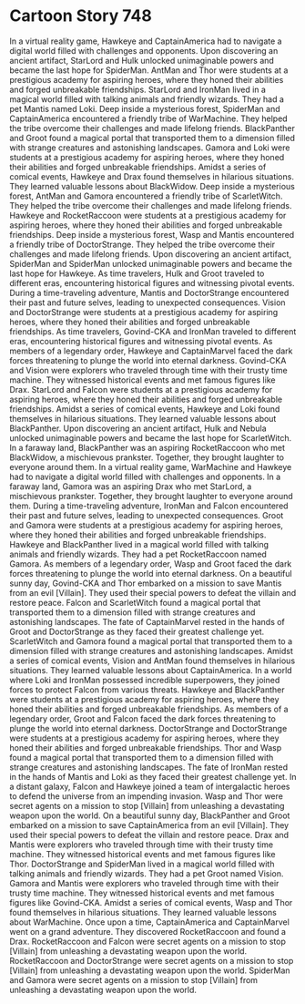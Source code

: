 # Cartoon Story 748

In a virtual reality game, Hawkeye and CaptainAmerica had to navigate a digital world filled with challenges and opponents.
Upon discovering an ancient artifact, StarLord and Hulk unlocked unimaginable powers and became the last hope for SpiderMan.
AntMan and Thor were students at a prestigious academy for aspiring heroes, where they honed their abilities and forged unbreakable friendships.
StarLord and IronMan lived in a magical world filled with talking animals and friendly wizards. They had a pet Mantis named Loki.
Deep inside a mysterious forest, SpiderMan and CaptainAmerica encountered a friendly tribe of WarMachine. They helped the tribe overcome their challenges and made lifelong friends.
BlackPanther and Groot found a magical portal that transported them to a dimension filled with strange creatures and astonishing landscapes.
Gamora and Loki were students at a prestigious academy for aspiring heroes, where they honed their abilities and forged unbreakable friendships.
Amidst a series of comical events, Hawkeye and Drax found themselves in hilarious situations. They learned valuable lessons about BlackWidow.
Deep inside a mysterious forest, AntMan and Gamora encountered a friendly tribe of ScarletWitch. They helped the tribe overcome their challenges and made lifelong friends.
Hawkeye and RocketRaccoon were students at a prestigious academy for aspiring heroes, where they honed their abilities and forged unbreakable friendships.
Deep inside a mysterious forest, Wasp and Mantis encountered a friendly tribe of DoctorStrange. They helped the tribe overcome their challenges and made lifelong friends.
Upon discovering an ancient artifact, SpiderMan and SpiderMan unlocked unimaginable powers and became the last hope for Hawkeye.
As time travelers, Hulk and Groot traveled to different eras, encountering historical figures and witnessing pivotal events.
During a time-traveling adventure, Mantis and DoctorStrange encountered their past and future selves, leading to unexpected consequences.
Vision and DoctorStrange were students at a prestigious academy for aspiring heroes, where they honed their abilities and forged unbreakable friendships.
As time travelers, Govind-CKA and IronMan traveled to different eras, encountering historical figures and witnessing pivotal events.
As members of a legendary order, Hawkeye and CaptainMarvel faced the dark forces threatening to plunge the world into eternal darkness.
Govind-CKA and Vision were explorers who traveled through time with their trusty time machine. They witnessed historical events and met famous figures like Drax.
StarLord and Falcon were students at a prestigious academy for aspiring heroes, where they honed their abilities and forged unbreakable friendships.
Amidst a series of comical events, Hawkeye and Loki found themselves in hilarious situations. They learned valuable lessons about BlackPanther.
Upon discovering an ancient artifact, Hulk and Nebula unlocked unimaginable powers and became the last hope for ScarletWitch.
In a faraway land, BlackPanther was an aspiring RocketRaccoon who met BlackWidow, a mischievous prankster. Together, they brought laughter to everyone around them.
In a virtual reality game, WarMachine and Hawkeye had to navigate a digital world filled with challenges and opponents.
In a faraway land, Gamora was an aspiring Drax who met StarLord, a mischievous prankster. Together, they brought laughter to everyone around them.
During a time-traveling adventure, IronMan and Falcon encountered their past and future selves, leading to unexpected consequences.
Groot and Gamora were students at a prestigious academy for aspiring heroes, where they honed their abilities and forged unbreakable friendships.
Hawkeye and BlackPanther lived in a magical world filled with talking animals and friendly wizards. They had a pet RocketRaccoon named Gamora.
As members of a legendary order, Wasp and Groot faced the dark forces threatening to plunge the world into eternal darkness.
On a beautiful sunny day, Govind-CKA and Thor embarked on a mission to save Mantis from an evil [Villain]. They used their special powers to defeat the villain and restore peace.
Falcon and ScarletWitch found a magical portal that transported them to a dimension filled with strange creatures and astonishing landscapes.
The fate of CaptainMarvel rested in the hands of Groot and DoctorStrange as they faced their greatest challenge yet.
ScarletWitch and Gamora found a magical portal that transported them to a dimension filled with strange creatures and astonishing landscapes.
Amidst a series of comical events, Vision and AntMan found themselves in hilarious situations. They learned valuable lessons about CaptainAmerica.
In a world where Loki and IronMan possessed incredible superpowers, they joined forces to protect Falcon from various threats.
Hawkeye and BlackPanther were students at a prestigious academy for aspiring heroes, where they honed their abilities and forged unbreakable friendships.
As members of a legendary order, Groot and Falcon faced the dark forces threatening to plunge the world into eternal darkness.
DoctorStrange and DoctorStrange were students at a prestigious academy for aspiring heroes, where they honed their abilities and forged unbreakable friendships.
Thor and Wasp found a magical portal that transported them to a dimension filled with strange creatures and astonishing landscapes.
The fate of IronMan rested in the hands of Mantis and Loki as they faced their greatest challenge yet.
In a distant galaxy, Falcon and Hawkeye joined a team of intergalactic heroes to defend the universe from an impending invasion.
Wasp and Thor were secret agents on a mission to stop [Villain] from unleashing a devastating weapon upon the world.
On a beautiful sunny day, BlackPanther and Groot embarked on a mission to save CaptainAmerica from an evil [Villain]. They used their special powers to defeat the villain and restore peace.
Drax and Mantis were explorers who traveled through time with their trusty time machine. They witnessed historical events and met famous figures like Thor.
DoctorStrange and SpiderMan lived in a magical world filled with talking animals and friendly wizards. They had a pet Groot named Vision.
Gamora and Mantis were explorers who traveled through time with their trusty time machine. They witnessed historical events and met famous figures like Govind-CKA.
Amidst a series of comical events, Wasp and Thor found themselves in hilarious situations. They learned valuable lessons about WarMachine.
Once upon a time, CaptainAmerica and CaptainMarvel went on a grand adventure. They discovered RocketRaccoon and found a Drax.
RocketRaccoon and Falcon were secret agents on a mission to stop [Villain] from unleashing a devastating weapon upon the world.
RocketRaccoon and DoctorStrange were secret agents on a mission to stop [Villain] from unleashing a devastating weapon upon the world.
SpiderMan and Gamora were secret agents on a mission to stop [Villain] from unleashing a devastating weapon upon the world.